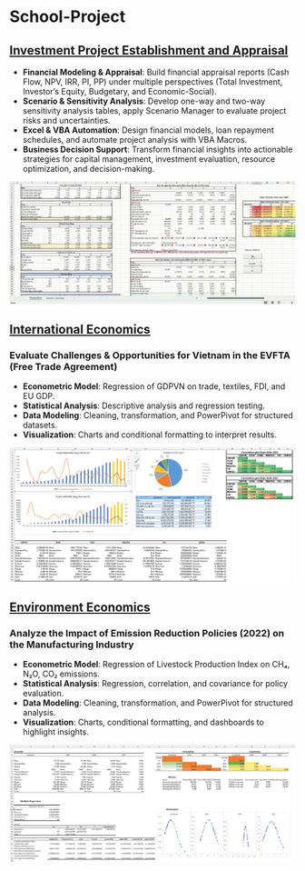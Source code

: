 # School-Project

## [Investment Project Establishment and Appraisal](Investment_project_establishment_and_appraisal)
- **Financial Modeling & Appraisal**: Build financial appraisal reports (Cash Flow, NPV, IRR, PI, PP) under multiple perspectives (Total Investment, Investor’s Equity, Budgetary, and Economic-Social).  
- **Scenario & Sensitivity Analysis**: Develop one-way and two-way sensitivity analysis tables, apply Scenario Manager to evaluate project risks and uncertainties.  
- **Excel & VBA Automation**: Design financial models, loan repayment schedules, and automate project analysis with VBA Macros.  
- **Business Decision Support**: Transform financial insights into actionable strategies for capital management, investment evaluation, resource optimization, and decision-making.  

![Excel Project Demo](./Investment_project_establishment_and_appraisal/Demo_excel_ipea.gif)



## [International Economics](./International_Economics)

### Evaluate Challenges & Opportunities for Vietnam in the EVFTA (Free Trade Agreement)

- **Econometric Model**: Regression of GDPVN on trade, textiles, FDI, and EU GDP.  
- **Statistical Analysis**: Descriptive analysis and regression testing.  
- **Data Modeling**: Cleaning, transformation, and PowerPivot for structured datasets.  
- **Visualization**: Charts and conditional formatting to interpret results.  

![Demo Visual](./International_Economics/Demo_Excel_AIE.png)



## [Environment Economics](./Enviroment_Economics)

### Analyze the Impact of Emission Reduction Policies (2022) on the Manufacturing Industry

- **Econometric Model**: Regression of Livestock Production Index on CH₄, N₂O, CO₂ emissions.  
- **Statistical Analysis**: Regression, correlation, and covariance for policy evaluation.  
- **Data Modeling**: Cleaning, transformation, and PowerPivot for structured analysis.  
- **Visualization**: Charts, conditional formatting, and dashboards to highlight insights.  

![Demo Visual](./Enviroment_Economics/assets/Demo_Excel_EE.png)

